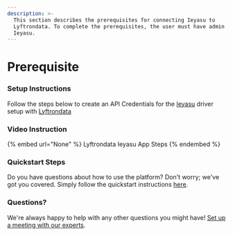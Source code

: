 ```yaml
---
description: >-
  This section describes the prerequisites for connecting Ieyasu to
  Lyftrondata. To complete the prerequisites, the user must have admin access to
  Ieyasu.
---
```


# Prerequisite

<mark style="color:blue;"></mark>

### Setup Instructions

Follow the steps below to create an API Credentials for the [Ieyasu](None) driver setup with [Lyftrondata](https://www.lyftrondata.com)

### Video Instruction

{% embed url="None" %}
Lyftrondata Ieyasu App Steps
{% endembed %}

### Quickstart Steps

Do you have questions about how to use the platform? Don't worry; we've got you covered. Simply follow the quickstart instructions [here](README.md).

### Questions? <a href="#questions" id="questions"></a>

We're always happy to help with any other questions you might have! [Set up a meeting with our experts](https://www.lyftrondata.com/book-a-meeting/).

